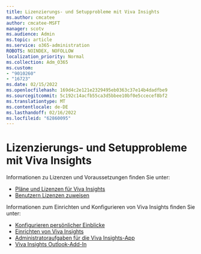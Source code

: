 ```yaml
---
title: Lizenzierungs- und Setupprobleme mit Viva Insights
ms.author: cmcatee
author: cmcatee-MSFT
manager: scotv
ms.audience: Admin
ms.topic: article
ms.service: o365-administration
ROBOTS: NOINDEX, NOFOLLOW
localization_priority: Normal
ms.collection: Adm_O365
ms.custom:
- "9010260"
- "16723"
ms.date: 02/15/2022
ms.openlocfilehash: 169d4c2e121e2329495eb0363c37e14b4dadfbe9
ms.sourcegitcommit: 5c192c14acfb55ca3d5bbee10bf0e5ccecef8bf2
ms.translationtype: MT
ms.contentlocale: de-DE
ms.lasthandoff: 02/16/2022
ms.locfileid: "62860095"
---
```

# <a name="licensing-and-setup-issues-with-viva-insights"></a>Lizenzierungs- und Setupprobleme mit Viva Insights

Informationen zu Lizenzen und Voraussetzungen finden Sie unter:

- [Pläne und Lizenzen für Viva Insights](https://docs.microsoft.com/viva/insights/personal/overview/plans-environments)
- [Benutzern Lizenzen zuweisen](https://docs.microsoft.com/viva/insights/setup/assign-licenses-to-population)

Informationen zum Einrichten und Konfigurieren von Viva Insights finden Sie unter:

- [Konfigurieren persönlicher Einblicke](https://docs.microsoft.com/viva/insights/personal/setup/configure)
- [Einrichten von Viva Insights](https://docs.microsoft.com/viva/insights/setup/set-up-workplace-analytics)
- [Administratoraufgaben für die Viva Insights-App](https://docs.microsoft.com/viva/insights/personal/teams/viva-teams-app-admin-tasks)
- [Viva Insights Outlook-Add-In](https://docs.microsoft.com/viva/insights/personal/use/add-in)
